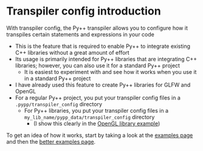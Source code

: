 # Transpiler config introduction

With transpiler config, the Py++ transpiler allows you to configure how it transpiles certain statements and expressions in your code

- This is the feature that is required to enable Py++ to integrate existing C++ libraries without a great amount of effort
- Its usage is primarily intended for Py++ libraries that are integrating C++ libraries; however, you can also use it for a standard Py++ project
    - It is easiest to experiment with and see how it works when you use it in a standard Py++ project
- I have already used this feature to create Py++ libraries for GLFW and OpenGL
- For a regular Py++ project, you put your transpiler config files in a `.pypp/transpiler_config` directory
    - For Py++ libraries, you put your transpiler config files in a `my_lib_name/pypp_data/transpiler_config` directory
        - (I show this clearly in the [OpenGL library example](../../external_libraries/opengl_example.md))

To get an idea of how it works, start by taking a look at the [examples page](examples.md) and then the [better examples page](better_examples.md).
